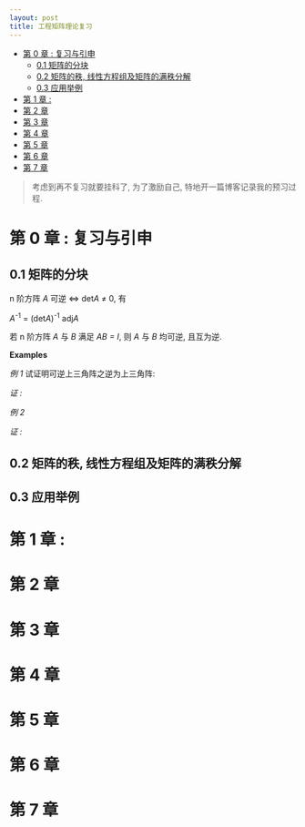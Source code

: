```yaml
---
layout: post
title: 工程矩阵理论复习
---
```


<!-- TOC -->

- [第 0 章 : 复习与引申](#第-0-章--复习与引申)
    - [0.1 矩阵的分块](#01-矩阵的分块)
    - [0.2 矩阵的秩, 线性方程组及矩阵的满秩分解](#02-矩阵的秩-线性方程组及矩阵的满秩分解)
    - [0.3 应用举例](#03-应用举例)
- [第 1 章 :](#第-1-章-)
- [第 2 章](#第-2-章)
- [第 3 章](#第-3-章)
- [第 4 章](#第-4-章)
- [第 5 章](#第-5-章)
- [第 6 章](#第-6-章)
- [第 7 章](#第-7-章)

<!-- /TOC -->

> 考虑到再不复习就要挂科了, 为了激励自己, 特地开一篇博客记录我的预习过程.

# 第 0 章 : 复习与引申

## 0.1 矩阵的分块

n 阶方阵 *A* 可逆 <=> det*A* ≠ 0, 有

*A*<sup>-1</sup> = (det*A*)<sup>-1</sup> adj*A*

若 n 阶方阵 *A* 与 *B* 满足 *AB = I*, 则 *A* 与 *B* 均可逆, 且互为逆.

**Examples**

*例 1* 试证明可逆上三角阵之逆为上三角阵:

*证 :* 

*例 2* 

*证 :*



## 0.2 矩阵的秩, 线性方程组及矩阵的满秩分解



## 0.3 应用举例

# 第 1 章 : 


# 第 2 章

# 第 3 章

# 第 4 章

# 第 5 章

# 第 6 章

# 第 7 章
